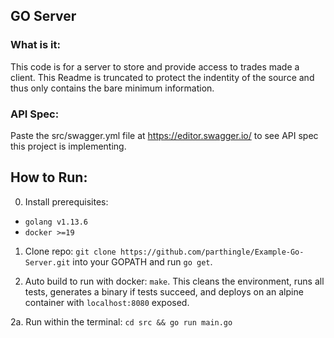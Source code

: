 ## GO Server

### What is it:

This code is for a server to store and provide access to trades made a client. This Readme is truncated to protect the indentity of the source and thus only contains the bare minimum information.  

### API Spec:

Paste the src/swagger.yml file at https://editor.swagger.io/ to see API spec this project is implementing.

## How to Run:

0. Install prerequisites: 

- `golang v1.13.6`
- `docker >=19`

1. Clone repo: `git clone https://github.com/parthingle/Example-Go-Server.git` into your GOPATH and run `go get`.

2. Auto build to run with docker: `make`. This cleans the environment, runs all tests, generates a binary if tests succeed, and deploys on an alpine container with `localhost:8080` exposed. 

2a. Run within the terminal: `cd src && go run main.go`

